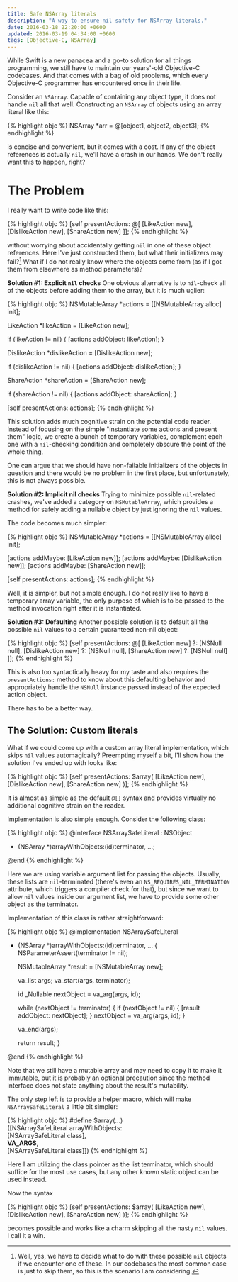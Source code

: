 ```yaml
---
title: Safe NSArray literals
description: "A way to ensure nil safety for NSArray literals."
date: 2016-03-18 22:20:00 +0600
updated: 2016-03-19 04:34:00 +0600
tags: [Objective-C, NSArray]
---
```

While Swift is a new panacea and a go-to solution for all things programming, we still have to maintain our years'-old Objective-C codebases. And that comes with a bag of old problems, which every Objective-C programmer has encountered once in their life.

Consider an `NSArray`. Capable of containing any object type, it does not handle `nil` all that well. Constructing an `NSArray` of objects using an array literal like this:

{% highlight objc %}
NSArray *arr = @[object1, object2, object3];
{% endhighlight %}

is concise and convenient, but it comes with a cost. If any of the object references is actually `nil`, we'll have a crash in our hands. We don't really want this to happen, right?
<!--more-->

# The Problem

I really want to write code like this:

{% highlight objc %}
[self presentActions: @[
    [LikeAction new],
    [DislikeAction new],
    [ShareAction new]
]];
{% endhighlight %}

without worrying about accidentally getting `nil` in one of these object references. Here I've just constructed them, but what their initializers may fail?[^1] What if I do not really know where the objects come from (as if I got them from elsewhere as method parameters)?

[^1]: Well, yes, we have to decide what to do with these possible `nil` objects if we encounter one of these. In our codebases the most common case is just to skip them, so this is the scenario I am considering.

**Solution #1: Explicit `nil` checks** One obvious alternative is to `nil`-check all of the objects before adding them to the array, but it is much uglier:

{% highlight objc %}
NSMutableArray *actions = [[NSMutableArray alloc] init];

LikeAction *likeAction = [LikeAction new];

if (likeAction != nil) {
    [actions addObject: likeAction];
}

DislikeAction *dislikeAction = [DislikeAction new];

if (dislikeAction != nil) {
    [actions addObject: dislikeAction];
}

ShareAction *shareAction = [ShareAction new];

if (shareAction != nil) {
    [actions addObject: shareAction];
}

[self presentActions: actions];
{% endhighlight %}

This solution adds much cognitive strain on the potential code reader. Instead of focusing on the simple "instantiate some actions and present them" logic, we create a bunch of temporary variables, complement each one with a `nil`-checking condition and completely obscure the point of the whole thing.

One can argue that we should have non-failable initializers of the objects in question and there would be no problem in the first place, but unfortunately, this is not always possible.

**Solution #2: Implicit nil checks** Trying to minimize possible `nil`-related crashes, we've added a category on `NSMutableArray`, which provides a method for safely adding a nullable object by just ignoring the `nil` values.

The code becomes much simpler:

{% highlight objc %}
NSMutableArray *actions = [[NSMutableArray alloc] init];

[actions addMaybe: [LikeAction new]];
[actions addMaybe: [DislikeAction new]];
[actions addMaybe: [ShareAction new]];

[self presentActions: actions];
{% endhighlight %}

Well, it is simpler, but not simple enough. I do not really like to have a temporary array variable, the only purpose of which is to be passed to the method invocation right after it is instantiated.

**Solution #3: Defaulting** Another possible solution is to default all the possible `nil` values to
a certain guaranteed non-nil object:

{% highlight objc %}
[self presentActions: @[
    [LikeAction new] ?: [NSNull null],
    [DislikeAction new] ?: [NSNull null],
    [ShareAction new] ?: [NSNull null]
]];
{% endhighlight %}

This is also too syntactically heavy for my taste and also requires the `presentActions:` method to know about this defaulting behavior and appropriately handle the `NSNull` instance passed instead of the expected action object.

There has to be a better way.

## The Solution: Custom literals

What if we could come up with a custom array literal implementation, which skips `nil` values automagically? Preempting myself a bit, I'll show how the solution I've ended up with looks like:

{% highlight objc %}
[self presentActions: $array(
    [LikeAction new],
    [DislikeAction new],
    [ShareAction new]
)];
{% endhighlight %}

It is almost as simple as the default `@[]` syntax and provides virtually no additional cognitive strain on the reader.

Implementation is also simple enough. Consider the following class:

{% highlight objc %}
@interface NSArraySafeLiteral : NSObject

+ (NSArray *)arrayWithObjects:(id)terminator, ...;

@end
{% endhighlight %}

Here we are using variable argument list for passing the objects. Usually, these lists are `nil`-terminated (there's even an `NS_REQUIRES_NIL_TERMINATION` attribute, which triggers a compiler check for that), but since we want to allow `nil` values inside our argument list, we have to provide some other object as the terminator.

Implementation of this class is rather straightforward:

{% highlight objc %}
@implementation NSArraySafeLiteral

+ (NSArray *)arrayWithObjects:(id)terminator, ...
{
    NSParameterAssert(terminator != nil);

    NSMutableArray *result = [NSMutableArray new];

    va_list args;
    va_start(args, terminator);

    id _Nullable nextObject = va_arg(args, id);

    while (nextObject != terminator) {
        if (nextObject != nil) {
          [result addObject: nextObject];
        }
        nextObject = va_arg(args, id);
    }

    va_end(args);

    return result;
}

@end
{% endhighlight %}

Note that we still have a mutable array and may need to copy it to make it immutable, but it is probably an optional precaution since the method interface does not state anything about the result's mutability.

The only step left is to provide a helper macro, which will make `NSArraySafeLiteral` a little bit simpler:

{% highlight objc %}
#define $array(...)                        \
    ([NSArraySafeLiteral arrayWithObjects: \
        [NSArraySafeLiteral class],        \
        __VA_ARGS__,                       \
        [NSArraySafeLiteral class]])
{% endhighlight %}

Here I am utilizing the class pointer as the list terminator, which should suffice for the most use cases, but any other known static object can be used instead.

Now the syntax

{% highlight objc %}
[self presentActions: $array(
    [LikeAction new],
    [DislikeAction new],
    [ShareAction new]
)];
{% endhighlight %}

becomes possible and works like a charm skipping all the nasty `nil` values. I call it a win.
